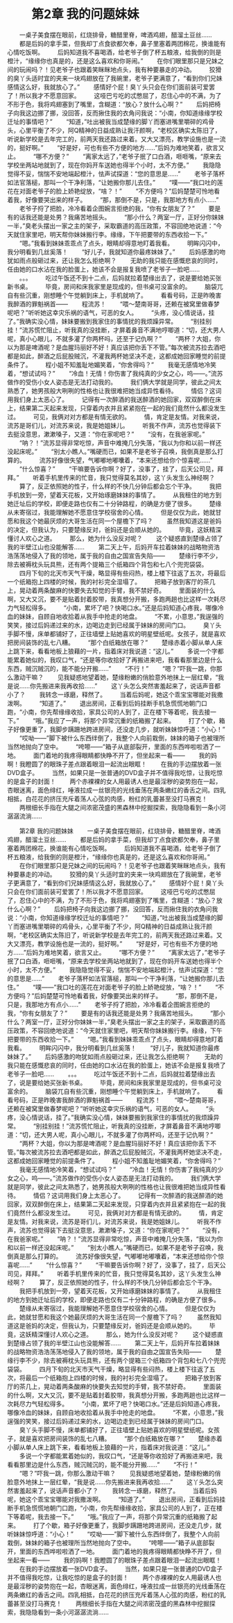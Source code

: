 # 　　第2章 我的问题妹妹
　　一桌子美食摆在眼前，红烧排骨，糖醋里脊，啤酒鸡翅，醋溜土豆丝……
　　都是后妈的拿手菜，但我却丁点食欲都欠奉，鼻子里塞着两团棉花，换谁能有心情吃饭啊。
　　后妈知道我不喜喝酒，给老爷子倒了杯五粮液，给我倒的则是橙汁，“缘缘你也真是的，还是这么喜欢和你哥闹。”
　　在你们眼里那只是兄妹之间的玩闹吗？！见老爷子也跟着笑眯眯地点头，我有种要暴走的冲动。
　　狡猾的臭丫头适时宜的夹来一块鸡翅放在了我碗里，老爷子更满意了，“看到你们兄妹感情这么好，我就放心了。”
　　感情好个屁！臭丫头只会在你们面前装可爱罢了！所以我才不愿意回家。
　　这哑巴亏吃的忒憋屈了，忍住心中的不满，为了不形于色，我将鸡翅塞到了嘴里，含糊道：“放心？放什么心啊？”
　　后妈把椅子向我这边挪了挪，没回答，反而揪住我的衣角问我说：“小南，你知道缘缘学校迁址的事情吧？”
　　“知道，”吐出被我当成楚缘的脚丫而塞进嘴里嚼碎的鸡骨头，心里平衡了不少，阿Q精神的日益成熟让我汗颜啊，“老校区确实太陈旧了，听说新学校是去年完工的，前两天我还路过来着。又大又漂亮，教学设施也是一流的，挺好啊。”
　　“好是好，可也有些不方便的地方……”后妈为难地笑着，欲言又止。
　　“哪不方便？”
　　“离家太远了，”老爷子抿了口白酒，咂咂嘴，“原来去学校坐两站地就到了，现在你妈开车送她也得半个小时，太不方便。”
　　我隐隐觉得不妥，惴惴不安地端起橙汁，怯声试探道：“您的意思是……”
　　老爷子落杯如法官落槌，那叫一个干净利落，“让她搬你那儿去住。”
　　“噗——”我口吐的莲花在对面老爷子的脸上娇艳绽放，“啥？！”
　　“不方便吗？”后妈楚楚可怜地看着我，好像要哭出来的样子。
　　“那，那倒不是，只是，我那地方有点小……”
　　老爷子捋了把脸，冷冷看着企图婉言拒绝的我，“你有女朋友了？”
　　要是有的话我还能是处男？我痛苦地摇头。
　　“那小什么？两室一厅，正好分你妹妹一半，”臭老头摆出一家之主的架子，采取霸道的高压政策，不容回绝地说道：“今天就住家里吧，明天帮你妹妹搬行李。缘缘，下午把要带的东西收拾一下。”
　　“嗯。”我看到妹妹乖乖点了点头，眼睛却得意地盯着我看。
　　明眸闪闪中，我分明看到几丝奚落！
　　“好儿子，我就知道你最疼妹妹了。”
　　后妈感激的吻犹如雨点般砸过来，还让我怎么拒绝啊？
　　无助的我只能在感慨悲哀的同时，任由她的口水沾在我的脸蛋上，她该不会是报复我喷了老爷子一脸吧……
　　。。。
　　吃过午饭还不到十二点，后妈就拉着楚缘出去了，说是要给她买张新书桌。
　　毕竟，房间和床我家里是现成的，但书桌可没富余的。
　　脑袋兀自有些沉重，刚想睡个午觉躺到床上，手机就响了。
　　看看号码，正是昨晚害我醉酒的罪魁祸首——
　　程流苏！
　　“喂～楚南哥哥，还赖在被窝里做春梦呢吧？”听听她这幸灾乐祸的语气，可恶的女人。
　　“头疼，没心情说话，挂了。”我确实没心情，妹妹要搬到我家住的事情扰的我烦躁异常。
　　“别挂别挂！”流苏慌忙阻止，听我真的没挂断，才屏着鼻音不满地哼唧道：“切，还大男人呢，真小心眼儿，不就多灌了你两杯吗，还至于记仇啊？”
　　“两杯？大姐，你以为那是啤酒呢？是血腥玛丽好不好！真应该把你丢下不管。”每次被流苏拉去酒吧都是如此，醉酒之后屁股贼沉，不灌我两杯她坚决不走，这都成她回家睡觉的前提条件了。
　　程小姐不知羞耻地媚笑着，“你舍得吗？”
　　我毫无感情地冷笑着，“想试试吗？”
　　“冷血！无情！你伤害了我纯真的少女之心，呜——。”流苏做作的受伤小女人姿态是无法打动我的。
　　我们俩大学就是同学，彼此之间太熟悉了，她男孩般大咧咧的性格也让我很难把她当成异性看待。
　　情侣？这词用我们身上太恶心了。
　　记得有一次醉酒的我送醉酒的她回家，双双醉倒在床上，结果第二天起来发现，只穿着内衣并且紧紧抱在一起的我们竟然什么都没发生过。
　　可见，我俩对对方都是有情无欲的。
　　情，肯定是友情。对我来说，流苏是哥们儿，对流苏来说，我是她姐妹儿。
　　听我不作声，流苏也觉得装下去挺没意思，漱漱嗓子，又道：“你在家呢吧？”
　　“没有，在我爸家呢。”
　　“呐？！”流苏显得非常吃惊，声音中难掩几分失落，“我以为你和以前一样还没起床呢。”
　　“别太小瞧人。”嘴硬而已，如果不是老爷子召唤，我倒真是那么打算的。
　　流苏好像很失望，气嘟嘟地嘟囔着，“本来还想给你个惊喜呢……”
　　“什么惊喜？”
　　“干嘛要告诉你啊？好了，没事了，挂了，后天公司见，拜拜。”
　　听着手机里传来的忙音，我只觉得莫名其妙，这丫头发生么神经啊？
　　算了，反正依照她的性子，什么样的不快几分钟后都会忘个干净。
　　我把手机放到一旁，望着天花板，又开始琢磨妹妹的事情了。
　　从我租住的地方到她迁址后的学校，即便走路也仅有二十分钟路程，的确是方便了很多。
　　楚缘从未寄宿过，我能理解她不愿意住学校宿舍的心情。
　　但是仅仅为此，她就甘愿和我这个她最厌烦的大哥生活在同一个屋檐下了吗？
　　虽然我知道这是爸妈的决定，但我认为，只要楚缘反对，爸妈还是会顺从她的。
　　毕竟，这妖精深懂讨人欢心之道。
　　那么，她为什么没反对呢？
　　这个疑惑直到楚缘占领了我的半壁江山也没能解答……
　　第二天上午，后妈开车拉着妹妹的战略物资浩浩荡荡地侵入了我的领地，属于我的自由之国宣告失陷——
　　楚缘行李不少，除去被褥枕头玩具熊，还有两个提箱三个纸箱四个背包和七八个兜兜袋袋。
　　四月下旬的北天市天气干燥，略显得有些闷热，楼上楼下往返了五次，将最后一个纸箱抱上四楼的时候，我的衬衫完全湿塌了。
　　把箱子放到客厅的茶几上，晃动着两条酸麻的快要失去知觉的手臂，我不禁好奇。
　　里面装的什么啊，又大又沉，要不是贴着封着胶带，我真想分开搬，多跑两趟也比这样一次耗尽力气轻松得多。
　　“小南，累坏了吧？快喝口水。”还是后妈知道心疼我，哪像冷血的妹妹，自顾自地收拾着从我手中抢走的地盘。
　　“不累，小意思，”我逞强的笑笑，接过后妈递过来的水，边喝边走到已经属于妹妹的房间门口。
　　臭丫头手脚不慢，床单都铺好了，正往墙壁上贴她喜欢的明星壁纸呢。女孩子，就是喜欢把房间装饰的乱七八糟。
　　“那个白纸箱放在哪？”
　　楚缘赤着小脚从单人床上跳下来，看看地板上狼藉的一片，指着床对我说道：“这儿。”
　　多说一个字都能累着她似的，我叹口气，“还是等你收拾好了再搬进来吧，我看看那里边是什么东西，贼沉贼沉的，能不能分开搬……”
　　“不行！”
　　“嗯？”吓我一跳，你那么激动干嘛？
　　见我疑惑地望着她，楚缘粉嫩的俏脸意外地抹上一层红晕，“我是说……你先搬进来我再收拾……”
　　这丫头怎么突然害羞起来了，说话声音都小了？
　　我转念一琢磨，释然了。
　　当着后妈呢，她这个乖宝宝哪能对我撒泼啊。
　　“知道了。”
　　退出房间，正看到后妈挂断手机急慌慌地朝门口跑，“小南，你先帮缘缘收拾，家具公司的人到了，正在楼下等着呢，我去接一下。”
　　“哦。”我应了一声，将那个异常沉重的纸箱搬了起来。
　　打了个歇，箱子好像更重了，我脚步蹒跚地跨进房间，还没走几步，就听妹妹惊呼道：“小心！”
　　“哎呦——”脚下被什么东西绊倒了，我整个人向前栽倒，妹妹的箱子也被理所当然地抛向了空中。
　　“咵嚓——”箱子从底部裂开，里面的东西哗啦啦洒了一地。
　　面门着地的我疼得眼睛都快睁不开了，但坐起来一看——
　　我的妈啊！我瞪圆了的眼珠子差点跟着眼泪一起流出眼眶！
　　在我的手边摆放着一张DVD盒子。
　　当然，如果只是一张普通的DVD盒子并不值得我吃惊，让我吃惊的是盒子的封面！
　　两个赤裸裸的女人用最诱人也是最淫秽的姿势抱在一起，杏眼迷离，面色绯红，唾液拉成一丝银亮的光线垂荡在两条嫩红的香舌之间。四乳相抵，白花花的挤压充斥着荡人心弦的肉感，粉红的乳蕾甚至没打马赛克！
　　两根细长手指在大腿之间浓密茂盛的黑森林中挖掘探索，我隐隐看到一条小河潺潺流淌……

　　第2章 我的问题妹妹
　　一桌子美食摆在眼前，红烧排骨，糖醋里脊，啤酒鸡翅，醋溜土豆丝……
　　都是后妈的拿手菜，但我却丁点食欲都欠奉，鼻子里塞着两团棉花，换谁能有心情吃饭啊。
　　后妈知道我不喜喝酒，给老爷子倒了杯五粮液，给我倒的则是橙汁，“缘缘你也真是的，还是这么喜欢和你哥闹。”
　　在你们眼里那只是兄妹之间的玩闹吗？！见老爷子也跟着笑眯眯地点头，我有种要暴走的冲动。
　　狡猾的臭丫头适时宜的夹来一块鸡翅放在了我碗里，老爷子更满意了，“看到你们兄妹感情这么好，我就放心了。”
　　感情好个屁！臭丫头只会在你们面前装可爱罢了！所以我才不愿意回家。
　　这哑巴亏吃的忒憋屈了，忍住心中的不满，为了不形于色，我将鸡翅塞到了嘴里，含糊道：“放心？放什么心啊？”
　　后妈把椅子向我这边挪了挪，没回答，反而揪住我的衣角问我说：“小南，你知道缘缘学校迁址的事情吧？”
　　“知道，”吐出被我当成楚缘的脚丫而塞进嘴里嚼碎的鸡骨头，心里平衡了不少，阿Q精神的日益成熟让我汗颜啊，“老校区确实太陈旧了，听说新学校是去年完工的，前两天我还路过来着。又大又漂亮，教学设施也是一流的，挺好啊。”
　　“好是好，可也有些不方便的地方……”后妈为难地笑着，欲言又止。
　　“哪不方便？”
　　“离家太远了，”老爷子抿了口白酒，咂咂嘴，“原来去学校坐两站地就到了，现在你妈开车送她也得半个小时，太不方便。”
　　我隐隐觉得不妥，惴惴不安地端起橙汁，怯声试探道：“您的意思是……”
　　老爷子落杯如法官落槌，那叫一个干净利落，“让她搬你那儿去住。”
　　“噗——”我口吐的莲花在对面老爷子的脸上娇艳绽放，“啥？！”
　　“不方便吗？”后妈楚楚可怜地看着我，好像要哭出来的样子。
　　“那，那倒不是，只是，我那地方有点小……”
　　老爷子捋了把脸，冷冷看着企图婉言拒绝的我，“你有女朋友了？”
　　要是有的话我还能是处男？我痛苦地摇头。
　　“那小什么？两室一厅，正好分你妹妹一半，”臭老头摆出一家之主的架子，采取霸道的高压政策，不容回绝地说道：“今天就住家里吧，明天帮你妹妹搬行李。缘缘，下午把要带的东西收拾一下。”
　　“嗯。”我看到妹妹乖乖点了点头，眼睛却得意地盯着我看。
　　明眸闪闪中，我分明看到几丝奚落！
　　“好儿子，我就知道你最疼妹妹了。”
　　后妈感激的吻犹如雨点般砸过来，还让我怎么拒绝啊？
　　无助的我只能在感慨悲哀的同时，任由她的口水沾在我的脸蛋上，她该不会是报复我喷了老爷子一脸吧……
　　。。。
　　吃过午饭还不到十二点，后妈就拉着楚缘出去了，说是要给她买张新书桌。
　　毕竟，房间和床我家里是现成的，但书桌可没富余的。
　　脑袋兀自有些沉重，刚想睡个午觉躺到床上，手机就响了。
　　看看号码，正是昨晚害我醉酒的罪魁祸首——
　　程流苏！
　　“喂～楚南哥哥，还赖在被窝里做春梦呢吧？”听听她这幸灾乐祸的语气，可恶的女人。
　　“头疼，没心情说话，挂了。”我确实没心情，妹妹要搬到我家住的事情扰的我烦躁异常。
　　“别挂别挂！”流苏慌忙阻止，听我真的没挂断，才屏着鼻音不满地哼唧道：“切，还大男人呢，真小心眼儿，不就多灌了你两杯吗，还至于记仇啊？”
　　“两杯？大姐，你以为那是啤酒呢？是血腥玛丽好不好！真应该把你丢下不管。”每次被流苏拉去酒吧都是如此，醉酒之后屁股贼沉，不灌我两杯她坚决不走，这都成她回家睡觉的前提条件了。
　　程小姐不知羞耻地媚笑着，“你舍得吗？”
　　我毫无感情地冷笑着，“想试试吗？”
　　“冷血！无情！你伤害了我纯真的少女之心，呜——。”流苏做作的受伤小女人姿态是无法打动我的。
　　我们俩大学就是同学，彼此之间太熟悉了，她男孩般大咧咧的性格也让我很难把她当成异性看待。
　　情侣？这词用我们身上太恶心了。
　　记得有一次醉酒的我送醉酒的她回家，双双醉倒在床上，结果第二天起来发现，只穿着内衣并且紧紧抱在一起的我们竟然什么都没发生过。
　　可见，我俩对对方都是有情无欲的。
　　情，肯定是友情。对我来说，流苏是哥们儿，对流苏来说，我是她姐妹儿。
　　听我不作声，流苏也觉得装下去挺没意思，漱漱嗓子，又道：“你在家呢吧？”
　　“没有，在我爸家呢。”
　　“呐？！”流苏显得非常吃惊，声音中难掩几分失落，“我以为你和以前一样还没起床呢。”
　　“别太小瞧人。”嘴硬而已，如果不是老爷子召唤，我倒真是那么打算的。
　　流苏好像很失望，气嘟嘟地嘟囔着，“本来还想给你个惊喜呢……”
　　“什么惊喜？”
　　“干嘛要告诉你啊？好了，没事了，挂了，后天公司见，拜拜。”
　　听着手机里传来的忙音，我只觉得莫名其妙，这丫头发生么神经啊？
　　算了，反正依照她的性子，什么样的不快几分钟后都会忘个干净。
　　我把手机放到一旁，望着天花板，又开始琢磨妹妹的事情了。
　　从我租住的地方到她迁址后的学校，即便走路也仅有二十分钟路程，的确是方便了很多。
　　楚缘从未寄宿过，我能理解她不愿意住学校宿舍的心情。
　　但是仅仅为此，她就甘愿和我这个她最厌烦的大哥生活在同一个屋檐下了吗？
　　虽然我知道这是爸妈的决定，但我认为，只要楚缘反对，爸妈还是会顺从她的。
　　毕竟，这妖精深懂讨人欢心之道。
　　那么，她为什么没反对呢？
　　这个疑惑直到楚缘占领了我的半壁江山也没能解答……
　　第二天上午，后妈开车拉着妹妹的战略物资浩浩荡荡地侵入了我的领地，属于我的自由之国宣告失陷——
　　楚缘行李不少，除去被褥枕头玩具熊，还有两个提箱三个纸箱四个背包和七八个兜兜袋袋。
　　四月下旬的北天市天气干燥，略显得有些闷热，楼上楼下往返了五次，将最后一个纸箱抱上四楼的时候，我的衬衫完全湿塌了。
　　把箱子放到客厅的茶几上，晃动着两条酸麻的快要失去知觉的手臂，我不禁好奇。
　　里面装的什么啊，又大又沉，要不是贴着封着胶带，我真想分开搬，多跑两趟也比这样一次耗尽力气轻松得多。
　　“小南，累坏了吧？快喝口水。”还是后妈知道心疼我，哪像冷血的妹妹，自顾自地收拾着从我手中抢走的地盘。
　　“不累，小意思，”我逞强的笑笑，接过后妈递过来的水，边喝边走到已经属于妹妹的房间门口。
　　臭丫头手脚不慢，床单都铺好了，正往墙壁上贴她喜欢的明星壁纸呢。女孩子，就是喜欢把房间装饰的乱七八糟。
　　“那个白纸箱放在哪？”
　　楚缘赤着小脚从单人床上跳下来，看看地板上狼藉的一片，指着床对我说道：“这儿。”
　　多说一个字都能累着她似的，我叹口气，“还是等你收拾好了再搬进来吧，我看看那里边是什么东西，贼沉贼沉的，能不能分开搬……”
　　“不行！”
　　“嗯？”吓我一跳，你那么激动干嘛？
　　见我疑惑地望着她，楚缘粉嫩的俏脸意外地抹上一层红晕，“我是说……你先搬进来我再收拾……”
　　这丫头怎么突然害羞起来了，说话声音都小了？
　　我转念一琢磨，释然了。
　　当着后妈呢，她这个乖宝宝哪能对我撒泼啊。
　　“知道了。”
　　退出房间，正看到后妈挂断手机急慌慌地朝门口跑，“小南，你先帮缘缘收拾，家具公司的人到了，正在楼下等着呢，我去接一下。”
　　“哦。”我应了一声，将那个异常沉重的纸箱搬了起来。
　　打了个歇，箱子好像更重了，我脚步蹒跚地跨进房间，还没走几步，就听妹妹惊呼道：“小心！”
　　“哎呦——”脚下被什么东西绊倒了，我整个人向前栽倒，妹妹的箱子也被理所当然地抛向了空中。
　　“咵嚓——”箱子从底部裂开，里面的东西哗啦啦洒了一地。
　　面门着地的我疼得眼睛都快睁不开了，但坐起来一看——
　　我的妈啊！我瞪圆了的眼珠子差点跟着眼泪一起流出眼眶！
　　在我的手边摆放着一张DVD盒子。
　　当然，如果只是一张普通的DVD盒子并不值得我吃惊，让我吃惊的是盒子的封面！
　　两个赤裸裸的女人用最诱人也是最淫秽的姿势抱在一起，杏眼迷离，面色绯红，唾液拉成一丝银亮的光线垂荡在两条嫩红的香舌之间。四乳相抵，白花花的挤压充斥着荡人心弦的肉感，粉红的乳蕾甚至没打马赛克！
　　两根细长手指在大腿之间浓密茂盛的黑森林中挖掘探索，我隐隐看到一条小河潺潺流淌……
